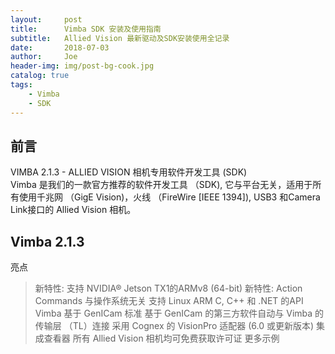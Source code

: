 ```yaml
---
layout:     post
title:      Vimba SDK 安装及使用指南
subtitle:   Allied Vision 最新驱动及SDK安装使用全记录
date:       2018-07-03
author:     Joe
header-img: img/post-bg-cook.jpg
catalog: true
tags:
    - Vimba
    - SDK
---
```


## 前言

VIMBA 2.1.3 - ALLIED VISION 相机专用软件开发工具 (SDK)  
Vimba 是我们的一款官方推荐的软件开发工具 （SDK), 它与平台无关，适用于所有使用千兆网 （GigE Vision)，火线 （FireWire [IEEE 1394]), USB3 和Camera Link接口的 Allied Vision 相机。


## Vimba 2.1.3

亮点
>新特性: 支持 NVIDIA® Jetson TX1的ARMv8 (64-bit)
>新特性: Action Commands
>与操作系统无关
>支持 Linux ARM
>C, C++ 和 .NET 的API
>Vimba 基于 GenICam 标准
>基于 GenICam 的第三方软件自动与 Vimba 的传输层 （TL）连接
>采用 Cognex 的 VisionPro 适配器 (6.0 或更新版本)
>集成查看器
>所有 Allied Vision 相机均可免费获取许可证
>更多示例

